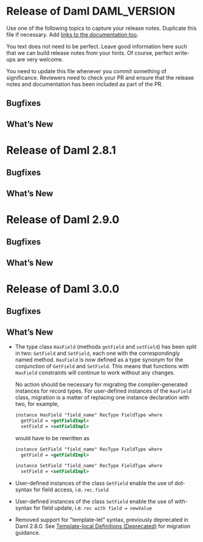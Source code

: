 # Release of Daml DAML_VERSION
Use one of the following topics to capture your release notes. Duplicate this file if necessary.
Add [links to the documentation too](https://docs.daml.com/DAML_VERSION/about.html).

You text does not need to be perfect. Leave good information here such that we can build release notes from your hints.
Of course, perfect write-ups are very welcome.

You need to update this file whenever you commit something of significance. Reviewers need to check your PR
and ensure that the release notes and documentation has been included as part of the PR.

## Bugfixes

## What’s New

# Release of Daml 2.8.1

## Bugfixes

## What’s New

# Release of Daml 2.9.0

## Bugfixes

## What’s New

# Release of Daml 3.0.0

## Bugfixes

## What’s New

* The type class `HasField` (methods `getField` and `setField`) has been split
  in two: `GetField` and `SetField`, each one with the correspondingly named
  method. `HasField` is now defined as a type synonym for the conjunction of
  `GetField` and `SetField`. This means that functions with `HasField`
  constraints will continue to work without any changes.

  No action should be necessary for migrating the compiler-generated instances
  for record types. For user-defined instances of the `HasField` class,
  migration is a matter of replacing one instance declaration with two, for
  example,

  ```daml
  instance HasField "field_name" RecType FieldType where
    getField = <getFieldImpl>
    setField = <setFieldImpl>
  ```

  would have to be rewritten as

  ```daml
  instance GetField "field_name" RecType FieldType where
    getField = <getFieldImpl>

  instance SetField "field_name" RecType FieldType where
    setField = <setFieldImpl>
  ```

* User-defined instances of the class `GetField` enable the use of dot-syntax
  for field access, i.e. `rec.field`

* User-defined instances of the class `SetField` enable the use of with-syntax
  for field update, i.e. `rec with field = newValue`

* Removed support for "template-let" syntax, previously deprecated in Daml 2.8.0.
  See [Template-local Definitions (Deprecated)](https://docs.daml.com/daml/reference/templates.html#template-local-definitions-deprecated)
  for migration guidance.
